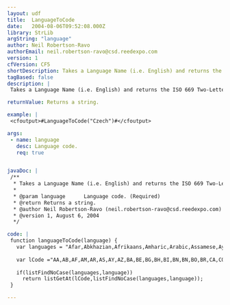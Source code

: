 ```yaml
---
layout: udf
title:  LanguageToCode
date:   2004-08-06T09:52:08.000Z
library: StrLib
argString: "language"
author: Neil Robertson-Ravo
authorEmail: neil.robertson-ravo@csd.reedexpo.com
version: 1
cfVersion: CF5
shortDescription: Takes a Language Name (i.e. English) and returns the ISO 669 Two-Letter Language Code (i.e. EN).
tagBased: false
description: |
 Takes a Language Name (i.e. English) and returns the ISO 669 Two-Letter Language Code (i.e. EN).

returnValue: Returns a string.

example: |
 <cfoutput>#LanguageToCode("Czech")#</cfoutput>

args:
 - name: language
   desc: Language code.
   req: true


javaDoc: |
 /**
  * Takes a Language Name (i.e. English) and returns the ISO 669 Two-Letter Language Code (i.e. EN).
  * 
  * @param language      Language code. (Required)
  * @return Returns a string. 
  * @author Neil Robertson-Ravo (neil.robertson-ravo@csd.reedexpo.com) 
  * @version 1, August 6, 2004 
  */

code: |
 function languageToCode(language) {
   var languages = "Afar,Abkhazian,Afrikaans,Amharic,Arabic,Assamese,Aymara,Azerbaijani,Bashkir,Byelorussian,Bulgarian,Bihari,Bislama,Bengali ,Bangla,Tibetan,Breton,Catalan,Corsican,Czech,Welsh,Danish,German,Bhutani,Greek,English,English (British),English (American),Esperanto,Spanish,Estonian,Basque,Persian,Finnish,Fiji,Faeroese,French,Frisian,Irish,Gaelic,Gaelic (Scots),Galician,Guarani,Gujarati,Hausa,Hindi,Croatian,Hungarian,Armenian,Interlingua,Interlingue,Inupiak,Indonesian,Icelandic,Italian,Hebrew,Japanese,Yiddish,Javanese,Georgian,Kazakh,Greenlandic,Cambodian,Kannada,Korean,Kashmiri,Kurdish,Kirghiz,Latin,Lingala,Laothian,Lithuanian,Latvian ,Lettish,Malagasy,Maori,Macedonian,Malayalam,Mongolian,Moldavian,Marathi,Malay,Maltese,Burmese,Nauru,Nepali,Dutch,Norwegian,Occitan,Oromo,Afan,Oriya,Punjabi,Polish,Pashto ,Pushto,Portuguese,Quechua,Rhaeto-Romance,Kirundi,Romanian,Russian,Kinyarwanda,Sanskrit,Sindhi,Sangro,Serbo-Croatian,Singhalese,Slovak,Slovenian,Samoan,Shona,Somali,Albanian,Serbian,Siswati,Sesotho,Sudanese,Swedish,Swahili,Tamil,Tegulu,Tajik,Thai,Tigrinya,Turkmen,Tagalog,Setswana,Tonga,Turkish,Tsonga,Tatar,Twi,Ukrainian,Urdu,Uzbek,Vietnamese,Volapuk,Wolof,Xhosa,Yoruba,Chinese,Zulu";
   
   var lCode ="AA,AB,AF,AM,AR,AS,AY,AZ,BA,BE,BG,BH,BI,BN,BN,BO,BR,CA,CO,CS,CY,DA,DE,DZ,EL,EN,EN,EN,EO,ES,ET,EU,FA,FI,FJ,FO,FR,FY,GA,GD,GD,GL,GN,GU,HA,HI,HR,HU,HY,IA,IE,IK,IN,IS,IT,IW,JA,JI,JW,KA,KK,KL,KM,KN,KO,KS,KU,KY,LA,LN,LO,LT,LV,LV,MG,MI,MK,ML,MN,MO,MR,MS,MT,MY,NA,NE,NL,NO,OC,OM,OM,OR,PA,PL,PS,PS,PT,QU,RM,RN,RO,RU,RW,SA,SD,SG,SH,SI,SK,SL,SM,SN,SO,SQ,SR,SS,ST,SU,SV,SW,TA,TE,TG,TH,TI,TK,TL,TN,TO,TR,TS,TT,TW,UK,UR,UZ,VI,VO,WO,XH,YO,ZH,ZU";
 
   if(listFindNoCase(languages,language))
     return listGetAt(lCode,listFindNoCase(languages,language));
 }

---
```


